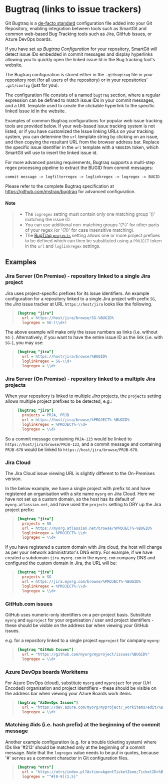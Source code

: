 # Bugtraq (links to issue trackers)

Git Bugtraq is a [de-facto standard](https://github.com/mstrap/bugtraq) configuration file added into your Git Repository, 
enabling integration between tools such as SmartGit and common web-based Bug Tracking tools such as Jira, GitHub Issues, or Azure DevOps boards.

If you have set up *Bugtraq Configuration* for your repository, SmartGit will detect issue IDs embedded in commit messages and display hyperlinks 
allowing you to quickly open the linked issue Id in the Bug tracking tool's website.

The Bugtraq configuration is stored either in the `.gitbugtraq` file in your repository root (for all users of the repository) or in your repositories' `.git/config` (just for you).

The configuration file consists of a named `bugtraq` section, where a regular expression can be defined to match issue IDs in your commit messages, 
and a URL template used to create the clickable hyperlink to the specific linked Issue id in the website.

Examples of common Bugtraq configurations for popular web issue tracking tools are provided below.
If your web-based issue tracking system is not listed, or if you have customized the Issue linking URLs on your tracking system,
you can determine the `url` template string by clicking on an issue, and then copying the resultant URL from the browser address bar.
Replace the specific issue identifier in the `url` template with a `%BUGID%` token, which SmartGit will use to insert the linked issue id.

For more advanced parsing requirements, Bugtraq supports a multi-step regex processing pipeline to extract the BUGID from commit messages:

``
commit message -> logfilterregex -> loglinkregex -> logregex -> BUGID
``

Please refer to the complete Bugtraq specification at <https://github.com/mstrap/bugtraq> for advanced configuration.

#### Note
> - The `logregex` setting must contain only one matching group '()' matching the issue ID.
> - You can use additional non-matching groups '(?:)' for other parts of your regex (or '(?i)' for case insensitive matching).
> - The [BugTraq `projects`](https://github.com/mstrap/bugtraq?tab=readme-ov-file#bugtraqprojects-optional) setting allows one or more project prefixes to be defined 
    which can then be substituted using a `PROJECT` token in the `url` and `loglinkregex` settings.

## Examples

### Jira Server (On Premise) - repository linked to a single Jira project

Jira uses project-specific prefixes for its issue identifiers.
An example configuration for a repository linked to a single Jira project with prefix `SG`, the *Jira* issue tracker at URL `https://host/jira` looks like the following.

>
>``` ini
> [bugtraq "jira"]
>   url = https://host/jira/browse/SG-%BUGID%
>   logregex = SG-(\\d+)                   
>```

The above example will make only the issue numbers as links (i.e. without `SG-`).
Alternatively, if you want to have the entire issue ID as the link (i.e. with `SG-`), you may use:

>``` ini
> [bugtraq "jira"]
>   url = https://host/jira/browse/%BUGID%
>   loglinkregex = SG-\\d+
>   logregex = \\d+            
>```

### Jira Server (On Premise) - repository linked to a multiple Jira projects

When your repository is linked to multiple *Jira* projects, the `projects` setting allows multiple project prefixes to be detected, e.g.:
>
>``` ini
> [bugtraq "jira"]
>   projects = PRJA, PRJB
>   url = https://host/jira/browse/%PROJECT%-%BUGID%
>   loglinkregex = %PROJECT%-\\d+
>   logregex = \\d+            
>```

So a commit message containing `PRJA-123` would be linked to `https://host/jira/browse/PRJA-123`, 
and a commit message and containing `PRJB-678` would be linked to `https://host/jira/browse/PRJB-678`.

### Jira Cloud

The Jira Cloud issue viewing URL is slightly different to the On-Premises version.

In the below example, we have a single project with prefix `SG` and have registered an organisation with a site name `myorg` on Jira Cloud. 
Here we have not set up a custom domain, so the host has its default of `myorg.atlassian.net`, and have used the `projects` setting to DRY up the Jira project prefix:

>
>``` ini
> [bugtraq "jira"]
>   projects = SG
>   url = https://myorg.atlassian.net/browse/%PROJECT%-%BUGID%
>   loglinkregex = %PROJECT%-\\d+
>   logregex = \\d+
>```

If you have registered a custom domain with Jira cloud, the host will change as per your network administrator's DNS entry.
For example, if we have created a subdomain `jira.myorg.com` in the `myorg.com` company DNS and configured the custom domain in Jira, the URL will be:

>
>``` ini
> [bugtraq "jira"]
>   projects = SG
>   url = https://jira.myorg.com/browse/%PROJECT%-%BUGID%
>   loglinkregex = %PROJECT%-\\d+
>   logregex = \\d+
>```

### GitHub.com issues

GitHub uses numeric-only identifiers on a per-project basis. Substitute `myorg` and `myproject` for your organisation / user and project identifiers - these should be visible on the address bar when viewing your GitHub issues.

e.g. for a repository linked to a single project `myproject` for company `myorg`:

>
>``` ini
> [bugtraq "GitHub Issues"]
>   url = "https://github.com/myorg/myproject/issues/%BUGID%"
>   logregex = \\d+
>```
>

### Azure DevOps boards Workitems

For Azure DevOps (cloud), substitute `myorg` and `myproject` for your (Url Encoded) organisation and project identifiers - these should be visible on the address bar when viewing your Azure Boards work items.

>
>``` ini
> [bugtraq "AzDevOps Issues"]
>   url = "https://dev.azure.com/myorg/myproject/_workitems/edit/%BUGID%"
>   logregex = \\d+
>```
>

### Matching #ids (i.e. hash prefix) at the beginning of the commit message

Another example configuration (e.g. for a trouble ticketing system) where IDs like '#213' should be matched only at the beginning of a commit message.
Note that the `logregex` value needs to be put in quotes, because '#' serves as a comment character in Git configuration files.
>
>``` ini
> [bugtraq "otrs"]
>   url = "https://otrs/index.pl?Action=AgentTicketZoom;TicketID=%BUGID%"
>   logregex = "^#[0-9]{1,5}"            
>```
